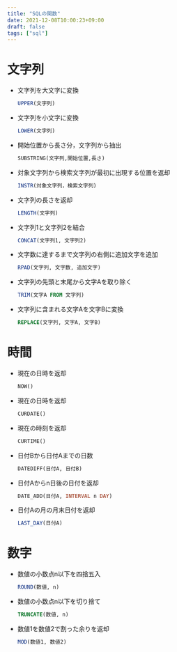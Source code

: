 ```yaml
---
title: "SQLの関数"
date: 2021-12-08T10:00:23+09:00
draft: false
tags: ["sql"] 
---
```

<!--more-->
# 文字列
- 文字列を大文字に変換
    ```sql
    UPPER(文字列)  
    ```
- 文字列を小文字に変換
    ```sql
    LOWER(文字列) 
    ```
- 開始位置から長さ分，文字列から抽出 
    ```sql
    SUBSTRING(文字列,開始位置,長さ) 
    ```
- 対象文字列から検索文字列が最初に出現する位置を返却 
    ```sql
    INSTR(対象文字列，検索文字列)
    ```
- 文字列の長さを返却
    ```sql
    LENGTH(文字列)
    ```
- 文字列1と文字列2を結合 
    ```sql
    CONCAT(文字列1, 文字列2)
    ```
- 文字数に達するまで文字列の右側に追加文字を追加
    ```sql
    RPAD(文字列, 文字数, 追加文字)
    ```
- 文字列の先頭と末尾から文字Aを取り除く
    ```sql
    TRIM(文字A FROM 文字列)
    ```
- 文字列に含まれる文字Aを文字Bに変換
    ```sql
    REPLACE(文字列, 文字A, 文字B)
    ```
# 時間
- 現在の日時を返却
    ```sql
    NOW()
    ``` 
- 現在の日時を返却
    ```sql
    CURDATE()
    ``` 
- 現在の時刻を返却
    ```sql
    CURTIME()
    ```  
- 日付Bから日付Aまでの日数
    ```sql
    DATEDIFF(日付A, 日付B)
    ```
- 日付Aからn日後の日付を返却  
    ```sql
    DATE_ADD(日付A, INTERVAL n DAY)
    ```
- 日付Aの月の月末日付を返却
    ```sql
    LAST_DAY(日付A)
    ```
# 数字
- 数値の小数点n以下を四捨五入
    ```sql
    ROUND(数値, n)
    ```
- 数値の小数点n以下を切り捨て
    ```sql
    TRUNCATE(数値, n)
    ``` 
- 数値1を数値2で割った余りを返却
    ```sql
    MOD(数値1, 数値2)
    ```